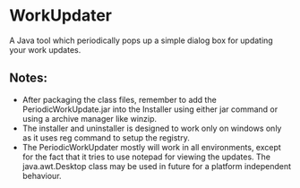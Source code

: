 # WorkUpdater
A Java tool which periodically pops up a simple dialog box for updating your work updates.

## Notes:
- After packaging the class files, remember to add the PeriodicWorkUpdate.jar into the Installer using either jar command or using a archive manager like winzip.
- The installer and uninstaller is designed to work only on windows only as it uses reg command to setup the registry.
- The PeriodicWorkUpdater mostly will work in all environments, except for the fact that it tries to use notepad for viewing the updates. The java.awt.Desktop class may be used in future for a platform independent behaviour.
